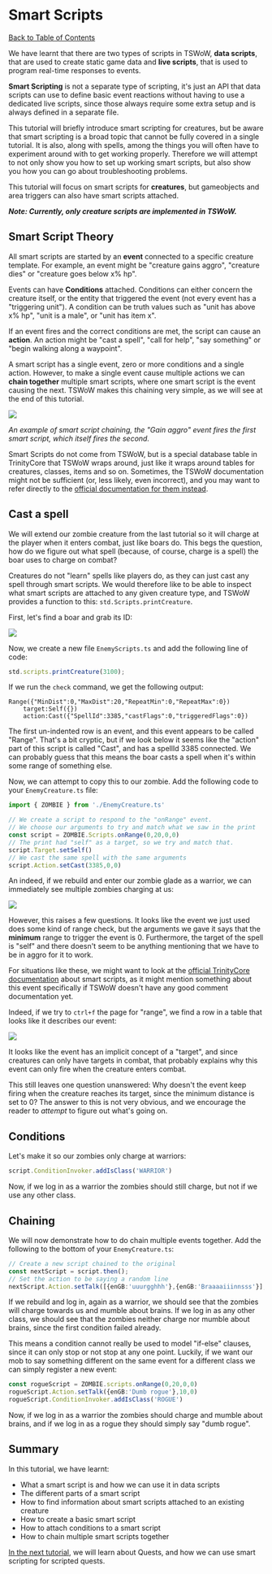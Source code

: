 # Smart Scripts

[Back to Table of Contents](README.md)

We have learnt that there are two types of scripts in TSWoW, **data scripts**, that are used to create static game data and **live scripts**, that is used to program real-time responses to events. 

**Smart Scripting** is not a separate type of scripting, it's just an API that data scripts can use to define basic event reactions without having to use a dedicated live scripts, since those always require some extra setup and is always defined in a separate file.

This tutorial will briefly introduce smart scripting for creatures, but be aware that smart scripting is a broad topic that cannot be fully covered in a single tutorial. It is also, along with spells, among the things you will often have to experiment around with to get working properly. Therefore we will attempt to not only show you how to set up working smart scripts, but also show you how you can go about troubleshooting problems.

This tutorial will focus on smart scripts for **creatures**, but gameobjects and area triggers can also have smart scripts attached.

_**Note: Currently, only creature scripts are implemented in TSWoW.**_

## Smart Script Theory

All smart scripts are started by an **event** connected to a specific creature template. For example, an event might be "creature gains aggro", "creature dies" or "creature goes below x% hp". 

Events can have **Conditions** attached. Conditions can either concern the creature itself, or the entity that triggered the event (not every event has a "triggering unit"). A condition can be truth values such as "unit has above x% hp", "unit is a male", or "unit has item x". 

If an event fires and the correct conditions are met, the script can cause an **action**. An action might be "cast a spell", "call for help", "say something" or "begin walking along a waypoint".

A smart script has a single event, zero or more conditions and a single action. However, to make a single event cause multiple actions we can **chain together** multiple smart scripts, where one smart script is the event causing the next. TSWoW makes this chaining very simple, as we will see at the end of this tutorial.

![](smart-script.png)

_An example of smart script chaining, the "Gain aggro" event fires the first smart script, which itself fires the second._

Smart Scripts do not come from TSWoW, but is a special database table in TrinityCore that TSWoW wraps around, just like it wraps around tables for creatures, classes, items and so on. Sometimes, the TSWoW documentation might not be sufficient (or, less likely, even incorrect), and you may want to refer directly to the [official documentation for them instead](https://trinitycore.atlassian.net/wiki/spaces/tc/pages/2130108/smart+scripts). 

## Cast a spell

We will extend our zombie creature from the last tutorial so it will charge at the player when it enters combat, just like boars do. This begs the question, how do we figure out what spell (because, of course, charge is a spell) the boar uses to charge on combat?

Creatures do not "learn" spells like players do, as they can just cast any spell through smart scripts. We would therefore like to be able to inspect what smart scripts are attached to any given creature type, and TSWoW provides a function to this: `std.Scripts.printCreature`.

First, let's find a boar and grab its ID:

![](boar-id.png)

Now, we create a new file `EnemyScripts.ts` and add the following line of code:

```ts
std.scripts.printCreature(3100);
```

If we run the `check` command, we get the following output:

```
Range({"MinDist":0,"MaxDist":20,"RepeatMin":0,"RepeatMax":0})
    target:Self({})
    action:Cast({"SpellId":3385,"castFlags":0,"triggeredFlags":0})
```

The first un-indented row is an event, and this event appears to be called "Range". That's a bit cryptic, but if we look below it seems like the "action" part of this script is called "Cast", and has a spellId 3385 connected. We can probably guess that this means the boar casts a spell when it's within some range of something else. 

Now, we can attempt to copy this to our zombie. Add the following code to your `EnemyCreature.ts` file:

```ts
import { ZOMBIE } from './EnemyCreature.ts'

// We create a script to respond to the "onRange" event.
// We choose our arguments to try and match what we saw in the print
const script = ZOMBIE.Scripts.onRange(0,20,0,0)
// The print had "self" as a target, so we try and match that.
script.Target.setSelf()
// We cast the same spell with the same arguments
script.Action.setCast(3385,0,0)
```

An indeed, if we rebuild and enter our zombie glade as a warrior, we can immediately see multiple zombies charging at us:

![](zombie-charge.png)

However, this raises a few questions. It looks like the event we just used does some kind of range check, but the arguments we gave it says that the **minimum** range to trigger the event is 0. Furthermore, the target of the spell is "self" and there doesn't seem to be anything mentioning that we have to be in aggro for it to work.

For situations like these, we might want to look at the [official TrinityCore documentation](https://trinitycore.atlassian.net/wiki/spaces/tc/pages/2130108/smart+scripts) about smart scripts, as it might mention something about this event specifically if TSWoW doesn't have any good comment documentation yet.

Indeed, if we try to `ctrl+f` the page for "range", we find a row in a table that looks like it describes our event:

![](trinitycore-docs.png)

It looks like the event has an implicit concept of a "target", and since creatures can only have targets in combat, that probably explains why this event can only fire when the creature enters combat. 

This still leaves one question unanswered: Why doesn't the event keep firing when the creature reaches its target, since the minimum distance is set to 0? The answer to this is not very obvious, and we encourage the reader to _attempt_ to figure out what's going on. 

## Conditions

Let's make it so our zombies only charge at warriors:

```ts
script.ConditionInvoker.addIsClass('WARRIOR')
```

Now, if we log in as a warrior the zombies should still charge, but not if we use any other class.

## Chaining

We will now demonstrate how to do chain multiple events together. Add the following to the bottom of your `EnemyCreature.ts`: 

```ts
// Create a new script chained to the original
const nextScript = script.then();
// Set the action to be saying a random line
nextScript.Action.setTalk([{enGB:'uuurgghhh'},{enGB:'Braaaaiiinnsss'}],10,0)
```

If we rebuild and log in, again as a warrior, we should see that the zombies will charge towards us and mumble about brains. If we log in as any other class, we should see that the zombies neither charge nor mumble about brains, since the first condition failed already. 

This means a condition cannot really be used to model "if-else" clauses, since it can only stop or not stop at any one point. Luckily, if we want our mob to say something different on the same event for a different class we can simply register a new event:

```ts
const rogueScript = ZOMBIE.scripts.onRange(0,20,0,0)
rogueScript.Action.setTalk({enGB:'Dumb rogue'},10,0)
rogueScript.ConditionInvoker.addIsClass('ROGUE')
```

Now, if we log in as a warrior the zombies should charge and mumble about brains, and if we log in as a rogue they should simply say "dumb rogue".

## Summary

In this tutorial, we have learnt:

- What a smart script is and how we can use it in data scripts
- The different parts of a smart script
- How to find information about smart scripts attached to an existing creature
- How to create a basic smart script
- How to attach conditions to a smart script
- How to chain multiple smart scripts together

[In the next tutorial](11_Quests.ts), we will learn about Quests, and how we can use smart scripting for scripted quests.